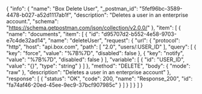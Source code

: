 {
  "info": {
    "name": "Box Delete User",
    "_postman_id": "5fef96bc-3589-4478-b027-a52d1117ab1f",
    "description": "Deletes a user in an enterprise account.",
    "schema": "https://schema.getpostman.com/json/collection/v2.0.0/"
  },
  "item": [
    {
      "name": "documents",
      "item": [
        {
          "id": "d95707d2-b552-4e58-9703-e7c4de32ad14",
          "name": "deleteUser",
          "request": {
            "url": {
              "protocol": "http",
              "host": "api.box.com",
              "path": [
                "2.0",
                "users/:USER_ID"
              ],
              "query": [
                {
                  "key": "force",
                  "value": "%7B%7D",
                  "disabled": false
                },
                {
                  "key": "notify",
                  "value": "%7B%7D",
                  "disabled": false
                }
              ],
              "variable": [
                {
                  "id": "USER_ID",
                  "value": "{}",
                  "type": "string"
                }
              ]
            },
            "method": "DELETE",
            "body": {
              "mode": "raw"
            },
            "description": "Deletes a user in an enterprise account"
          },
          "response": [
            {
              "status": "OK",
              "code": 200,
              "name": "Response_200",
              "id": "fa74af46-20ed-45ee-9ec9-37bcf907985c"
            }
          ]
        }
      ]
    }
  ]
}